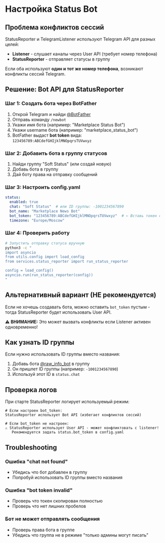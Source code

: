 # Настройка Status Bot

## Проблема конфликтов сессий

StatusReporter и TelegramListener используют Telegram API для разных целей:

- **Listener** - слушает каналы через User API (требует номер телефона)
- **StatusReporter** - отправляет статусы в группу

Если оба используют **один и тот же номер телефона**, возникают конфликты сессий Telegram.

## Решение: Bot API для StatusReporter

### Шаг 1: Создать бота через BotFather

1. Открой Telegram и найди [@BotFather](https://t.me/BotFather)
2. Отправь команду `/newbot`
3. Укажи имя бота (например: "Marketplace Status Bot")
4. Укажи username бота (например: "marketplace_status_bot")
5. BotFather выдаст **bot token** вида: `123456789:ABCdefGHIjklMNOpqrsTUVwxyz`

### Шаг 2: Добавить бота в группу статусов

1. Найди группу "Soft Status" (или создай новую)
2. Добавь бота в группу
3. Дай боту права на отправку сообщений

### Шаг 3: Настроить config.yaml

```yaml
status:
  enabled: true
  chat: "Soft Status"  # или ID группы: -1001234567890
  bot_name: "Marketplace News Bot"
  bot_token: "123456789:ABCdefGHIjklMNOpqrsTUVwxyz"  # ← Вставь токен сюда
  timezone: "Europe/Moscow"
```

### Шаг 4: Проверить работу

```bash
# Запустить отправку статуса вручную
python3 -c "
import asyncio
from utils.config import load_config
from services.status_reporter import run_status_reporter

config = load_config()
asyncio.run(run_status_reporter(config))
"
```

## Альтернативный вариант (НЕ рекомендуется)

Если не хочешь создавать бота, можно оставить `bot_token` пустым - тогда StatusReporter будет использовать User API.

⚠️ **ВНИМАНИЕ:** Это может вызвать конфликты если Listener активен одновременно!

## Как узнать ID группы

Если нужно использовать ID группы вместо названия:

1. Добавь бота [@raw_info_bot](https://t.me/raw_info_bot) в группу
2. Он пришлет ID группы (например: `-1001234567890`)
3. Используй этот ID в `status.chat`

## Проверка логов

При старте StatusReporter логирует используемый режим:

```
# Если настроен bot_token:
StatusReporter использует Bot API (избегает конфликтов сессий)

# Если bot_token не настроен:
⚠️ StatusReporter использует User API - может конфликтовать с listener!
   Рекомендуется задать status.bot_token в config.yaml
```

## Troubleshooting

### Ошибка "chat not found"

- Убедись что бот добавлен в группу
- Попробуй использовать ID группы вместо названия

### Ошибка "bot token invalid"

- Проверь что токен скопирован полностью
- Проверь что нет лишних пробелов

### Бот не может отправлять сообщения

- Проверь права бота в группе
- Убедись что группа не в режиме "только админы могут писать"
